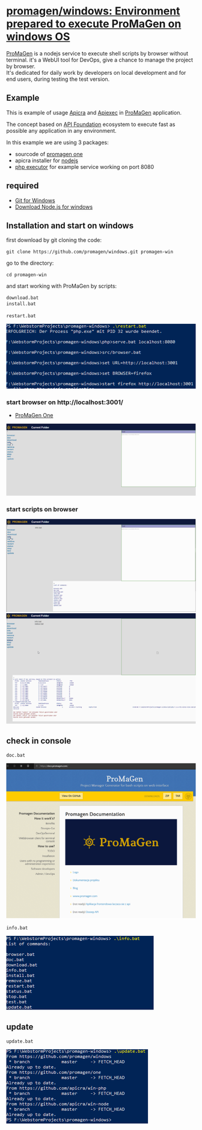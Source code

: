 # [promagen/windows: Environment prepared to execute ProMaGen on windows OS](https://github.com/promagen/windows)

[ProMaGen](https://www.promagen.com) is a nodejs service to execute shell scripts by browser without terminal.
it's a WebUI tool for DevOps, give a chance to manage the project by browser.  
It's dedicated for daily work by developers on local development and for end users, during testing the test version.

## Example
This is example of usage [Apicra](https://www.apicra.com) and [Apiexec](https://www.apiexec.com) in [ProMaGen](https://www.promagen.com) application.

The concept based on [API Foundation](https://www.apifoundation.com/) ecosystem to execute fast as possible any application in any environment.

In this example we are using 3 packages:
+ sourcode of [promagen one](https://github.com/promagen/one.git)
+ apicra installer for [nodejs](https://github.com/apicra/win-node.git)
+ [php executor](https://github.com/apicra/win-php.git) for example service working on port 8080


## required

+ [Git for Windows](https://gitforwindows.org/)
+ [Download Node.js for windows](https://nodejs.org/en/download/)

## Installation and start on windows

first download by git cloning the code:

    git clone https://github.com/promagen/windows.git promagen-win

go to the directory:

    cd promagen-win

and start working with ProMaGen by scripts:

    download.bat
    install.bat
    
    restart.bat

![restart.png](docs/restart.png)

### start browser on  http://localhost:3001/
+ [ProMaGen One](http://localhost:3001/)

![browser.png](docs/browser.png)

### start scripts on browser

![info.png](docs/info.png)
![status.png](docs/status.png)

## check in console

    doc.bat

![browser_docs_promagen.png](docs/browser_docs_promagen.png)

    info.bat

![shell_info.png](docs/shell_info.png)

## update

    update.bat

![update.png](docs/update.png)
